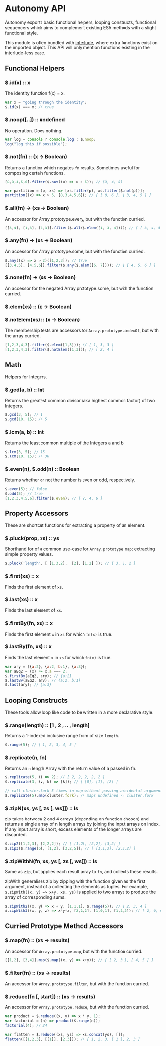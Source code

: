 # Autonomy API
Autonomy exports basic functional helpers, looping constructs, functional sequencers which aims to complement existing ES5 methods with a slight functional style.

This module is often bundled with [interlude](https://github.com/clux/interlude), where extra functions exist on the imported object. This API will only mention functions existing in the interlude-less case.

## Functional Helpers

### $.id(x) :: x
The identity function f(x) = x.

```js
var x = "going through the identity";
$.id(x) === x; // true
```

### $.noop([..]) :: undefined
No operation. Does nothing.

```js
var log = console ? console.log : $.noop;
log("log this if possible");
```

### $.not(fn) :: (x -> Boolean)
Returns a function which negates `fn` results.
Sometimes useful for composing certain functions.

```js
[8,3,4,5,6].filter($.not((x) => x > 5)); // [3, 4, 5]

var partition = (p, xs) => [xs.filter(p), xs.filter($.not(p))];
partition((x) => x > 5, [8,3,4,5,6]); // [ [ 8, 6 ], [ 3, 4, 5 ] ]
```

### $.all(fn) -> (xs -> Boolean)
An accessor for Array.prototype.every, but with the function curried.

```js
[[3,4], [1,3], [2,3]].filter($.all($.elem([1, 3, 4]))); // [ [ 3, 4, 5 ] ]
```

### $.any(fn) -> (xs -> Boolean)
An accessor for Array.prototype.some, but with the function curried.

```js
$.any((x) => x > 2)([1,2,3]); // true
[[3,4,5], [4,5,6]].filter($.any($.elem([6, 7]))); // [ [ 4, 5, 6 ] ]
```

### $.none(fn) -> (xs -> Boolean)
An accessor for the negated Array.prototype.some, but with the function curried.

### $.elem(xs) :: (x -> Boolean)
### $.notElem(xs) :: (x -> Boolean)

The membership tests are accessors for `Array.prototype.indexOf`, but with the array curried.

```js
[1,2,3,4,3].filter($.elem([1,3])); // [ 1, 3, 3 ]
[1,2,3,4,3].filter($.notElem([1,3])); // [ 2, 4 ]
```

## Math
Helpers for Integers.

### $.gcd(a, b) :: Int
Returns the greatest common divisor (aka highest common factor) of two Integers.

```js
$.gcd(3, 5); // 1
$.gcd(10, 15); // 5
```

### $.lcm(a, b) :: Int
Returns the least common multiple of the Integers a and b.

```js
$.lcm(3, 5); // 15
$.lcm(10, 15); // 30
```

### $.even(n), $.odd(n) :: Boolean
Returns whether or not the number is even or odd, respectively.

```js
$.even(5); // false
$.odd(5); // true
[1,2,3,4,5,6].filter($.even); // [ 2, 4, 6 ]
```

## Property Accessors
These are shortcut functions for extracting a property of an element.

### $.pluck(prop, xs) :: ys
Shorthand for of a common use-case for `Array.prototype.map`; extracting simple property values.

```js
$.pluck('length', [ [1,3,2],  [2], [1,2] ]); // [ 3, 1, 2 ]
```

### $.first(xs) :: x
Finds the first element of `xs`.

### $.last(xs) :: x
Finds the last element of `xs`.

### $.firstBy(fn, xs) :: x
Finds the first element `x` in `xs` for which `fn(x)` is true.

### $.lastBy(fn, xs) :: x
Finds the last element `x` in `xs` for which `fn(x)` is true.

```js
var ary = [{a:2}, {a:2, b:1}, {a:3}];
var aEq2 = (x) => x.a === 2;
$.firstBy(aEq2, ary); // {a:2}
$.lastBy(aEq2, ary); // {a:2, b:1}
$.last(ary); // {a:3}
```

##  Looping Constructs
These tools allow loop like code to be written in a more declarative style.

### $.range(length) :: [1 , 2 , .. , length]
Returns a 1-indexed inclusive range from of size `length`.

```js
$.range(5); // [ 1, 2, 3, 4, 5 ]
```


### $.replicate(n, fn)
Returns an `n` length Array with the return value of a passed in fn.

```js
$.replicate(5, () => 2); // [ 2, 2, 2, 2, 2 ]
$.replicate(3, (v, k) => [k]); // [ [0], [1], [2] ]

// call cluster.fork 5 times in map without passing accidental arguments
$.replicate(5).map(cluster.fork); // maps undefined -> cluster.fork
```

### $.zipN(xs, ys [, zs [, ws]]) :: ls
zip takes between 2 and 4 arrays (depending on function chosen) and returns a single array of n length arrays by joining the input arrays on index.
If any input array is short, excess elements of the longer arrays are discarded.

```js
$.zip2([1,2,3], [2,2,2]); // [ [1,2], [2,2], [3,2] ]
$.zip3($.range(5), [1,2], [3,2,5]); // [ [1,1,3], [2,2,2] ]
```

### $.zipWithN(fn, xs, ys [, zs [, ws]]) :: ls
Same as `zip`, but applies each result array to `fn`, and collects these results.

zipWith generalises zip by zipping with the function given as the first argument, instead of a collecting the elements as tuples. For example, `$.zipWith((x, y) => x+y, xs, ys)` is applied to two arrays to produce the array of corresponding sums.

```js
$.zipWith2((x, y) => x + y, [1,1,1], $.range(5)); // [ 2, 3, 4 ]
$.zipWith3((x, y, z) => x*y*z, [2,2,2], [1,0,1], [1,2,3]); // [ 2, 0, 6 ]
```

## Curried Prototype Method Accessors

### $.map(fn) :: (xs -> results)
An accessor for `Array.prototype.map`, but with the function curried.

```js
[[1,2], [3,4]].map($.map((x, y) => x+y)); // [ [ 2, 3 ], [ 4, 5 ] ]
```

### $.filter(fn) :: (xs -> results)
An accessor for `Array.prototype.filter`, but with the function curried.

### $.reduce(fn [, start]) :: (xs -> results)
An accessor for `Array.prototype.reduce`, but with the function curried.

```js
var product = $.reduce((x, y) => x * y, 1);
var factorial = (n) => product($.range(n));
factorial(4); // 24

var flatten = $.reduce((xs, ys) => xs.concat(ys), []);
flatten([[1,2,3], [[1]], [2,3]]); // [ 1, 2, 3, [ 1 ], 2, 3 ]

```
